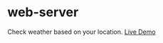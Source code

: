 # web-server
Check weather based on your location. 
[Live Demo](https://surya1024-weather-app.herokuapp.com/)
